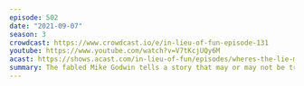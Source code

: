 ```yaml
---
episode: 502
date: "2021-09-07"
season: 3
crowdcast: https://www.crowdcast.io/e/in-lieu-of-fun-episode-131
youtube: https://www.youtube.com/watch?v=V7tKcjUQy6M
acast: https://shows.acast.com/in-lieu-of-fun/episodes/wheres-the-lie-mike-godwin
summary: The fabled Mike Godwin tells a story that may or may not be true
---
```

